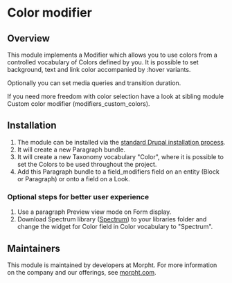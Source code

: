 # Color modifier

## Overview
This module implements a Modifier which allows you to use colors from a 
controlled vocabulary of Colors defined by you. It is possible to set 
background, text and link color accompanied by :hover variants. 

Optionally you can set media queries and transition duration.

If you need more freedom with color selection have a look at sibling module 
Custom color modifier (modifiers_custom_colors).

## Installation
1. The module can be installed via the
[standard Drupal installation process](http://drupal.org/node/1897420).
2. It will create a new Paragraph bundle.
3. It will create a new Taxonomy vocabulary "Color", where it is possible to 
set the Colors to be used  throughout the project.
4. Add this Paragraph bundle to a field_modifiers field on an entity (Block or
Paragraph) or onto a field on a Look.

### Optional steps for better user experience
1. Use a paragraph Preview view mode on Form display.
2. Download Spectrum library ([Spectrum](http://bgrins.github.io/spectrum)) to 
your libraries folder and change the widget for 
Color field in Color vocabulary to "Spectrum". 

## Maintainers
This module is maintained by developers at Morpht. For more information on
the company and our offerings, see [morpht.com](http://morpht.com).
